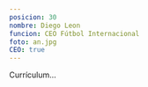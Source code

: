 ```yaml
---
posicion: 30
nombre: Diego Leon
funcion: CEO Fútbol Internacional
foto: an.jpg
CEO: true
---
```

Currículum...
